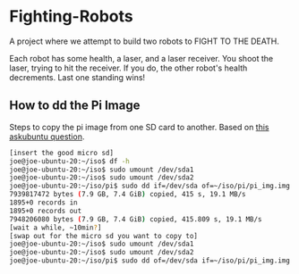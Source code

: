 # Fighting-Robots
A project where we attempt to build two robots to FIGHT TO THE DEATH.

Each robot has some health, a laser, and a laser receiver. You shoot the laser, trying to hit the receiver. If you do, the other robot's health decrements. Last one standing wins!

## How to dd the Pi Image
Steps to copy the pi image from one SD card to another. Based on [this askubuntu question](https://askubuntu.com/questions/227924/sd-card-cloning-using-the-dd-command).

```bash
[insert the good micro sd]
joe@joe-ubuntu-20:~/iso$ df -h
joe@joe-ubuntu-20:~/iso$ sudo umount /dev/sda1
joe@joe-ubuntu-20:~/iso$ sudo umount /dev/sda2
joe@joe-ubuntu-20:~/iso/pi$ sudo dd if=/dev/sda of=~/iso/pi/pi_img.img bs=4M status=progress
7939817472 bytes (7.9 GB, 7.4 GiB) copied, 415 s, 19.1 MB/s
1895+0 records in
1895+0 records out
7948206080 bytes (7.9 GB, 7.4 GiB) copied, 415.809 s, 19.1 MB/s
[wait a while, ~10min?]
[swap out for the micro sd you want to copy to]
joe@joe-ubuntu-20:~/iso$ sudo umount /dev/sda1
joe@joe-ubuntu-20:~/iso$ sudo umount /dev/sda2
joe@joe-ubuntu-20:~/iso/pi$ sudo dd of=/dev/sda if=~/iso/pi/pi_img.img bs=4M status=progress
```
